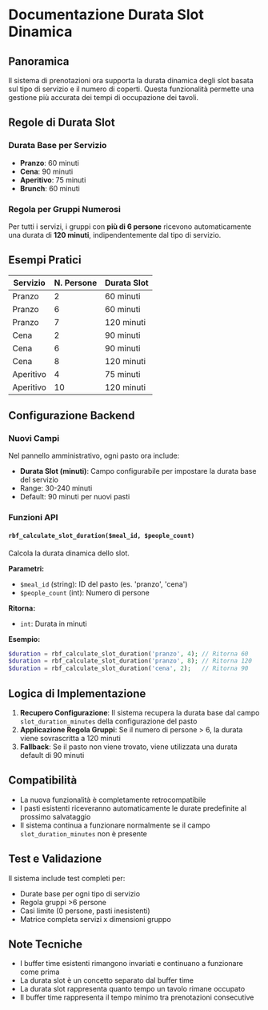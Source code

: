 # Documentazione Durata Slot Dinamica

## Panoramica

Il sistema di prenotazioni ora supporta la durata dinamica degli slot basata sul tipo di servizio e il numero di coperti. Questa funzionalità permette una gestione più accurata dei tempi di occupazione dei tavoli.

## Regole di Durata Slot

### Durata Base per Servizio

- **Pranzo**: 60 minuti
- **Cena**: 90 minuti  
- **Aperitivo**: 75 minuti
- **Brunch**: 60 minuti

### Regola per Gruppi Numerosi

Per tutti i servizi, i gruppi con **più di 6 persone** ricevono automaticamente una durata di **120 minuti**, indipendentemente dal tipo di servizio.

## Esempi Pratici

| Servizio | N. Persone | Durata Slot |
|----------|------------|-------------|
| Pranzo   | 2         | 60 minuti   |
| Pranzo   | 6         | 60 minuti   |
| Pranzo   | 7         | 120 minuti  |
| Cena     | 2         | 90 minuti   |
| Cena     | 6         | 90 minuti   |
| Cena     | 8         | 120 minuti  |
| Aperitivo| 4         | 75 minuti   |
| Aperitivo| 10        | 120 minuti  |

## Configurazione Backend

### Nuovi Campi

Nel pannello amministrativo, ogni pasto ora include:

- **Durata Slot (minuti)**: Campo configurabile per impostare la durata base del servizio
- Range: 30-240 minuti
- Default: 90 minuti per nuovi pasti

### Funzioni API

#### `rbf_calculate_slot_duration($meal_id, $people_count)`

Calcola la durata dinamica dello slot.

**Parametri:**
- `$meal_id` (string): ID del pasto (es. 'pranzo', 'cena')
- `$people_count` (int): Numero di persone

**Ritorna:**
- `int`: Durata in minuti

**Esempio:**
```php
$duration = rbf_calculate_slot_duration('pranzo', 4); // Ritorna 60
$duration = rbf_calculate_slot_duration('pranzo', 8); // Ritorna 120
$duration = rbf_calculate_slot_duration('cena', 2);   // Ritorna 90
```

## Logica di Implementazione

1. **Recupero Configurazione**: Il sistema recupera la durata base dal campo `slot_duration_minutes` della configurazione del pasto
2. **Applicazione Regola Gruppi**: Se il numero di persone > 6, la durata viene sovrascritta a 120 minuti
3. **Fallback**: Se il pasto non viene trovato, viene utilizzata una durata default di 90 minuti

## Compatibilità

- La nuova funzionalità è completamente retrocompatibile
- I pasti esistenti riceveranno automaticamente le durate predefinite al prossimo salvataggio
- Il sistema continua a funzionare normalmente se il campo `slot_duration_minutes` non è presente

## Test e Validazione

Il sistema include test completi per:
- Durate base per ogni tipo di servizio
- Regola gruppi >6 persone  
- Casi limite (0 persone, pasti inesistenti)
- Matrice completa servizi x dimensioni gruppo

## Note Tecniche

- I buffer time esistenti rimangono invariati e continuano a funzionare come prima
- La durata slot è un concetto separato dal buffer time
- La durata slot rappresenta quanto tempo un tavolo rimane occupato
- Il buffer time rappresenta il tempo minimo tra prenotazioni consecutive